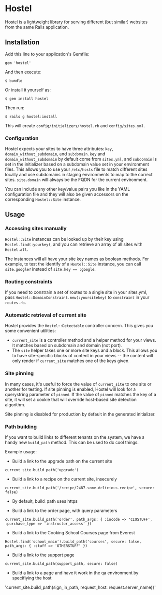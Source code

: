 # Hostel

Hostel is a lightweight library for serving different (but similar) websites from the same Rails application.

## Installation

Add this line to your application's Gemfile:

    gem 'hostel'

And then execute:

    $ bundle

Or install it yourself as:

    $ gem install hostel

Then run:

    $ rails g hostel:install

This will create `config/initializers/hostel.rb` and `config/sites.yml`.

### Configuration

Hostel expects your sites to have three attributes: `key`,
`domain_without_subdomain`, and `subdomain`. `key` and
`domain_without_subdomain` by default come from `sites.yml`, and `subdomain` is
set in the initializer based on a subdomain value set in your environment
files. This allows you to use your `/etc/hosts` file to match different sites
locally and use subdomains in staging environments to map to the correct sites.
`site.domain` will always be the FQDN for the current environment.

You can include any other key/value pairs you like in the YAML configuration
file and they will also be given accessors on the corresponding `Hostel::Site`
instance.

## Usage

### Accessing sites manually

`Hostel::Site` instances can be looked up by their key using
`Hostel.find(:yourkey)`, and you can retrieve an array of all sites with
`Hostel.all`.

The instances will all have your site key names as boolean methods. For
example, to test the identify of a `Hostel::Site` instance, you can call
`site.google?` instead of `site.key == :google`.

### Routing constraints

If you need to constrain a set of routes to a single site in your sites.yml,
pass `Hostel::DomainConstraint.new(:yoursitekey)` to `constraint` in your
`routes.rb`.

### Automatic retrieval of current site

Hostel provides the `Hostel::Detectable` controller concern. This gives you
some convenient utilities:

* `current_site` is a controller method and a helper method for your views. It
  matches based on subdomain and domain (not port).
* The `site` helper takes one or more site keys and a block. This allows you to
  have site-specific blocks of content in your views -- the content will only
  render if `current_site` matches one of the keys given.

### Site pinning

In many cases, it's useful to force the value of `current_site` to one site or
another for testing. If site pinning is enabled, Hostel will look for a
querystring parameter of `pinned`. If the value of `pinned` matches the key of
a site, it will set a cookie that will override host-based site detection
algorithm.

Site pinning is disabled for production by default in the generated initializer.

### Path building

If you want to build links to different tenants on the system, we have a handy
new `build_path` method. This can be used to do cool things.

Example usage:

* Build a link to the upgrade path on the current site

`current_site.build_path('upgrade')`

* Build a link to a recipe on the current site, insecurely

`current_site.build_path('/recipe/2487-some-delicious-recipe', secure: false)`

- By default, build_path uses https

* Build a link to the order page, with query parameters

`current_site.build_path('order', path_args: { :incode => 'CIOSTUFF', :purchase_type => 'instructor_access' })`

* Build a link to the Cooking School Courses page from Everest

`Hostel.find('school_main').build_path('courses', secure: false, path_args: { :stuff => 'OTHERSTUFF' })`

* Build a link to the support page

`current_site.build_path(support_path, secure: false)`

* Build a link to a page and have it work in the qa environment by specifiying the host

'current_site.build_path(sign_in_path, request_host: request.server_name)}'

